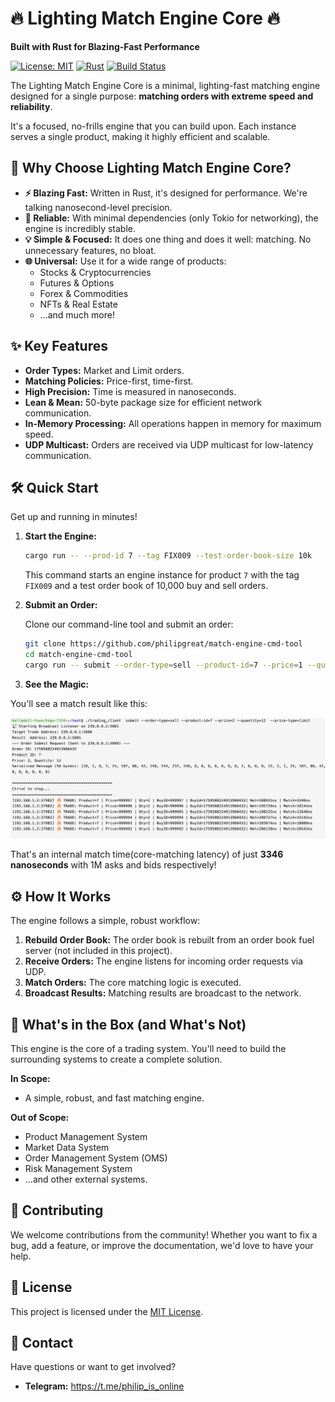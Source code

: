 # 🔥 Lighting Match Engine Core 🔥

**Built with Rust for Blazing-Fast Performance**

[![License: MIT](https://img.shields.io/badge/License-MIT-yellow.svg)](https://opensource.org/licenses/MIT)
[![Rust](https://img.shields.io/badge/rust-1.70.0-orange.svg)](https://www.rust-lang.org/)
[![Build Status](https://img.shields.io/travis/com/philipgreat/lighting-match-engine-core.svg)](https://travis-ci.com/philipgreat/lighting-match-engine-core)

The Lighting Match Engine Core is a minimal, lighting-fast matching engine designed for a single purpose: **matching orders with extreme speed and reliability**.

It's a focused, no-frills engine that you can build upon. Each instance serves a single product, making it highly efficient and scalable.

## 🚀 Why Choose Lighting Match Engine Core?

*   **⚡️ Blazing Fast:** Written in Rust, it's designed for performance. We're talking nanosecond-level precision.
*   **💪 Reliable:** With minimal dependencies (only Tokio for networking), the engine is incredibly stable.
*   **💡 Simple & Focused:** It does one thing and does it well: matching. No unnecessary features, no bloat.
*   **🌐 Universal:** Use it for a wide range of products:
    *   Stocks & Cryptocurrencies
    *   Futures & Options
    *   Forex & Commodities
    *   NFTs & Real Estate
    *   ...and much more!

## ✨ Key Features

*   **Order Types:** Market and Limit orders.
*   **Matching Policies:** Price-first, time-first.
*   **High Precision:** Time is measured in nanoseconds.
*   **Lean & Mean:** 50-byte package size for efficient network communication.
*   **In-Memory Processing:** All operations happen in memory for maximum speed.
*   **UDP Multicast:** Orders are received via UDP multicast for low-latency communication.

## 🛠️ Quick Start

Get up and running in minutes!

1.  **Start the Engine:**

    ```bash
    cargo run -- --prod-id 7 --tag FIX009 --test-order-book-size 10k
    ```

    This command starts an engine instance for product `7` with the tag `FIX009` and a test order book of 10,000 buy and sell orders.

2.  **Submit an Order:**

    Clone our command-line tool and submit an order:

    ```bash
    git clone https://github.com/philipgreat/match-engine-cmd-tool
    cd match-engine-cmd-tool
    cargo run -- submit --order-type=sell --product-id=7 --price=1 --quantity=1 --price-type=limit
    ```

3.  **See the Magic:**

  You'll see a match result like this:

![test screen shot ](docs/test-screen-shot.png)

  That's an internal match time(core-matching latency) of just **3346 nanoseconds** with 1M asks and bids respectively!

## ⚙️ How It Works

The engine follows a simple, robust workflow:

1.  **Rebuild Order Book:** The order book is rebuilt from an order book fuel server (not included in this project).
2.  **Receive Orders:** The engine listens for incoming order requests via UDP.
3.  **Match Orders:** The core matching logic is executed.
4.  **Broadcast Results:** Matching results are broadcast to the network.

## 🧩 What's in the Box (and What's Not)

This engine is the core of a trading system. You'll need to build the surrounding systems to create a complete solution.

**In Scope:**

*   A simple, robust, and fast matching engine.

**Out of Scope:**

*   Product Management System
*   Market Data System
*   Order Management System (OMS)
*   Risk Management System
*   ...and other external systems.

## 🤝 Contributing

We welcome contributions from the community! Whether you want to fix a bug, add a feature, or improve the documentation, we'd love to have your help.

## 📜 License

This project is licensed under the [MIT License](./LICENSE.md).

## 💬 Contact

Have questions or want to get involved?

*   **Telegram:** <https://t.me/philip_is_online>
